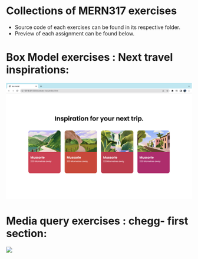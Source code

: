 # Collections of MERN317 exercises
- Source code of each exercises can be found in its respective folder.
- Preview of each assignment can be found below.

# Box Model exercises : Next travel inspirations:
![](box-model/output.png)

# Media query exercises : chegg- first section:
![](chegg/output2.png)
